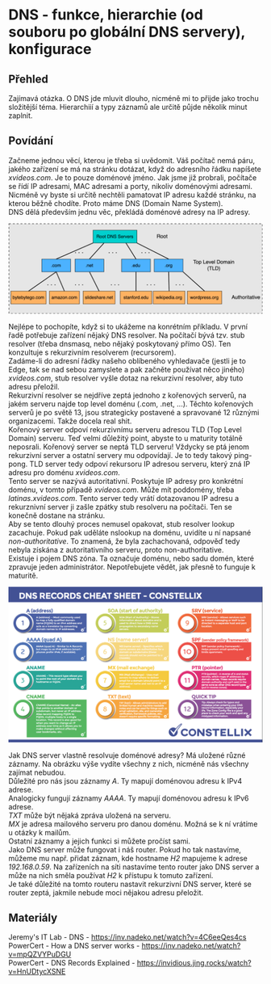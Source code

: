 DNS - funkce, hierarchie (od souboru po globální DNS servery), konfigurace
===

Přehled
---

Zajímavá otázka. O DNS jde mluvit dlouho, nicméně mi to přijde jako trochu složitější téma. Hierarchiií a typy záznamů ale určitě půjde několik minut zaplnit.

Povídání
---

Začneme jednou věcí, kterou je třeba si uvědomit. Váš počítač nemá páru, jakého zařízení se má na stránku dotázat, když do adresního řádku napíšete *xvideos.com*. Je to pouze doménové jméno. Jak jsme již probrali, počítače se řídí IP adresami, MAC adresami a porty, nikoliv doménovými adresami. Nicméně vy byste si určitě nechtěli pamatovat IP adresu každé stránku, na kterou běžně chodíte. Proto máme DNS (Domain Name System).             
DNS dělá především jednu věc, překládá doménové adresy na IP adresy. 

![DNS Hierarchy](dns_hierarchy.png)

Nejlépe to pochopíte, když si to ukážeme na konrétním příkladu. V první řadě potřebuje zařízení nějaký DNS resolver. Na počítačí bývá tzv. stub resolver (třeba dnsmasq, nebo nějaký poskytovaný přímo OS). Ten konzultuje s rekurzivním resolverem (recursorem).       
Zadáme-li do adresní řádky našeho oblíbeného vyhledavače (jestli je to Edge, tak se nad sebou zamyslete a pak začněte používat něco jiného) *xvideos.com*, stub resolver vyšle dotaz na rekurzivní resolver, aby tuto adresu přeložil.          
Rekurzivní resolver se nejdříve zeptá jednoho z kořenových serverů, na jakém serveru najde top level doménu (.com, .net, ...). Těchto kořenových serverů je po světě 13, jsou strategicky postavené a spravované 12 různými organizacemi. Takže docela real shit.           
Kořenový server odpoví rekurzivnímu serveru adresou TLD (Top Level Domain) serveru. Teď velmi důležitý point, abyste to u maturity totálně neposrali. Kořenový server se neptá TLD serveru! Vždycky se ptá jenom rekurzivní server a ostatní servery mu odpovídají. Je to tedy takový ping-pong. TLD server tedy odpoví rekursoru IP adresou serveru, který zná IP adresu pro doménu *xvideos.com*.     
Tento server se nazývá autoritativní. Poskytuje IP adresy pro konkrétní doménu, v tomto případě *xvideos.com*. Může mít poddomény, třeba *latinas.xvideos.com*. Tento server tedy vrátí dotazovanou IP adresu a rekurznivní server ji zašle zpátky stub resolveru na počítači. Ten se konečně dostane na stránku.           
Aby se tento dlouhý proces nemusel opakovat, stub resolver lookup zacachuje. Pokud pak uděláte nslookup na doménu, uvidíte u ní napsané *non-authoritative*. To znamená, že byla zachachovaná, odpověď tedy nebyla získána z autoritativního serveru, proto non-authoritative.                    
Existuje i pojem DNS zóna. Ta označuje doménu, nebo sadu domén, které zpravuje jeden administrátor. Nepotřebujete vědět, jak přesně to funguje k maturitě.

![DNS Record Types](dns_record_types.png)

Jak DNS server vlastně resolvuje doménové adresy? Má uložené různé záznamy. Na obrázku výše vydíte všechny z nich, nicméně nás všechny zajímat nebudou.         
Důležité pro nás jsou záznamy *A*. Ty mapují doménovou adresu k IPv4 adrese.        
Analogicky fungují záznamy *AAAA*. Ty mapují doménovou adresu k IPv6 adrese.            
*TXT* může být nějaká zpráva uložená na serveru.        
*MX* je adresa mailového serveru pro danou doménu. Možná se k ní vrátíme u otázky k mailům.         
Ostatní záznamy a jejich funkci si můžete pročíst sami.         
Jako DNS server může fungovat i náš router. Pokud ho tak nastavíme, můžeme mu např. přidat záznam, kde hostname *H2* mapujeme k adrese *192.168.0.59*. Na zařízeních na síti nastavíme tento router jako DNS server a může na nich směla používat *H2* k přístupu k tomuto zařízení.            
Je také důležité na tomto routeru nastavit rekurzivní DNS server, které se router zeptá, jakmile nebude moci nějakou adresu přeložit. 

Materiály
---

Jeremy's IT Lab - DNS - https://inv.nadeko.net/watch?v=4C6eeQes4cs              
PowerCert - How a DNS server works - https://inv.nadeko.net/watch?v=mpQZVYPuDGU                 
PowerCert - DNS Records Explained - https://invidious.jing.rocks/watch?v=HnUDtycXSNE